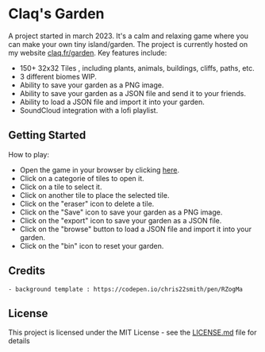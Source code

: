 # Claq's Garden
A project started in march 2023. It's a calm and relaxing game where you can make your own tiny island/garden. The project is currently hosted on my website [claq.fr/garden](https://claq.fr/garden). Key features include:
  - 150+ 32x32 Tiles , including plants, animals, buildings, cliffs, paths, etc.
  - 3 different biomes WIP.
  - Ability to save your garden as a PNG image.
  - Ability to save your garden as a JSON file and send it to your friends.
  - Ability to load a JSON file and import it into your garden.
  - SoundCloud integration with a lofi playlist.


## Getting Started
How to play:

- Open the game in your browser by clicking [here](https://claq.fr/garden).
- Click on a categorie of tiles to open it.
- Click on a tile to select it.
- Click on another tile to place the selected tile.
- Click on the "eraser" icon to delete a tile.
- Click on the "Save" icon to save your garden as a PNG image.
- Click on the "export" icon to save your garden as a JSON file.
- Click on the "browse" button to load a JSON file and import it into your garden.
- Click on the "bin" icon to reset your garden.

## Credits
    - background template : https://codepen.io/chris22smith/pen/RZogMa

## License
This project is licensed under the MIT License - see the [LICENSE.md](LICENSE.md) file for details

